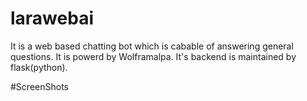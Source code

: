# larawebai
It is a web based chatting bot which is cabable of answering general questions. It is powerd by Wolframalpa. It's backend is maintained by flask(python).

#ScreenShots

